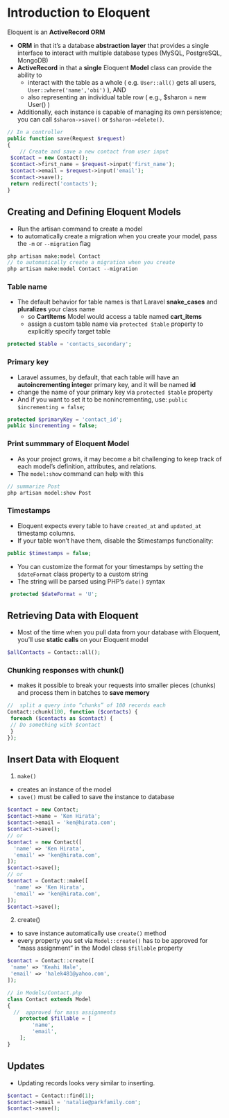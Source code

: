 <!-- @format -->

# Introduction to Eloquent

Eloquent is an **ActiveRecord ORM**

- **ORM** in that it’s a database **abstraction layer** that provides a single interface to interact with multiple database types (MySQL, PostgreSQL, MongoDB)
- **ActiveRecord** in that a **single** Eloquent **Model** class can provide the ability to
  - interact with the table as a whole ( e.g. `User::all()` gets all users, `User::where('name','obi')` ),
    AND
  - also representing an individual table row ( e.g., $sharon = new User() )
- Additionally, each instance is capable of managing its own persistence; you can call `$sharon->save()` or `$sharon->delete()`.

```php
// In a controller
public function save(Request $request)
{
    // Create and save a new contact from user input
 $contact = new Contact();
 $contact->first_name = $request->input('first_name');
 $contact->email = $request->input('email');
 $contact->save();
 return redirect('contacts');
}
```

## Creating and Defining Eloquent Models

- Run the artisan command to create a model
- to automatically create a migration when you create your model, pass the `-m` or `--migration` flag

```php
php artisan make:model Contact
// to automatically create a migration when you create
php artisan make:model Contact --migration
```

### Table name

- The default behavior for table names is that Laravel **snake_cases** and **pluralizes** your class name
  - so **CartItems** Model would access a table named **cart_items**
  - assign a custom table name via `protected $table` property to explicitly specify target table

```php
protected $table = 'contacts_secondary';
```

### Primary key

- Laravel assumes, by default, that each table will have an **autoincrementing intege**r primary key, and it will be named **id**
- change the name of your primary key via `protected $table` property
- And if you want to set it to be nonincrementing, use: `public $incrementing = false`;

```php
protected $primaryKey = 'contact_id';
public $incrementing = false;
```

### Print summmary of Eloquent Model

- As your project grows, it may become a bit challenging to keep track of each model’s
  definition, attributes, and relations.
- The `model:show` command can help with this

```php
// summarize Post
php artisan model:show Post
```

### Timestamps

- Eloquent expects every table to have `created_at` and `updated_at` timestamp columns.
- If your table won’t have them, disable the $timestamps functionality:

```php
public $timestamps = false;
```

- You can customize the format for your timestamps by setting the `$dateFormat` class property to a custom string
- The string will be parsed using PHP’s `date()` syntax

```php
 protected $dateFormat = 'U';
```

## Retrieving Data with Eloquent

- Most of the time when you pull data from your database with Eloquent, you’ll use **static calls** on your Eloquent model

```php
$allContacts = Contact::all();
```

### Chunking responses with chunk()

- makes it possible to break your requests into smaller pieces (chunks) and process them in batches to **save memory**

```php
//  split a query into “chunks” of 100 records each
Contact::chunk(100, function ($contacts) {
 foreach ($contacts as $contact) {
 // Do something with $contact
 }
});
```

## Insert Data with Eloquent

1. `make()`

- creates an instance of the model
- `save()` must be called to save the instance to database

```php
$contact = new Contact;
$contact->name = 'Ken Hirata';
$contact->email = 'ken@hirata.com';
$contact->save();
// or
$contact = new Contact([
  'name' => 'Ken Hirata',
  'email' => 'ken@hirata.com',
]);
$contact->save();
// or
$contact = Contact::make([
  'name' => 'Ken Hirata',
  'email' => 'ken@hirata.com',
]);
$contact->save();
```

2. create()

- to save instance automatically use `create()` method
- every property you set via `Model::create()` has to be approved for “mass assignment” in the Model class `$fillable` property

```php
$contact = Contact::create([
 'name' => 'Keahi Hale',
 'email' => 'halek481@yahoo.com',
]);

// in Models/Contact.php
class Contact extends Model
{
  //  approved for mass assignments
    protected $fillable = [
        'name',
        'email',
    ];
}
```

## Updates

- Updating records looks very similar to inserting.

```php
$contact = Contact::find(1);
$contact->email = 'natalie@parkfamily.com';
$contact->save();
```
